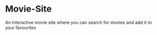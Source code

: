 # Movie-Site
An interactive movie site where you can search for movies and add it to your favourites 
